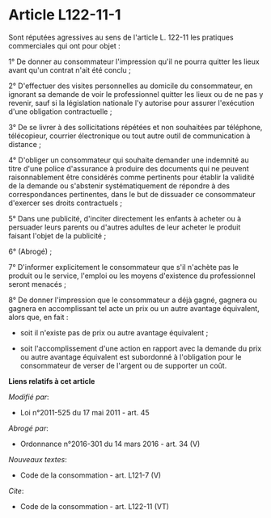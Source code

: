 # Article L122-11-1

Sont réputées agressives au sens de l'article L. 122-11 les pratiques commerciales qui ont pour objet : 

1° De donner au consommateur l'impression qu'il ne pourra quitter les lieux avant qu'un contrat n'ait été conclu ; 

2° D'effectuer des visites personnelles au domicile du consommateur, en ignorant sa demande de voir le professionnel quitter
les lieux ou de ne pas y revenir, sauf si la législation nationale l'y autorise pour assurer l'exécution d'une obligation
contractuelle ; 

3° De se livrer à des sollicitations répétées et non souhaitées par téléphone, télécopieur, courrier électronique ou tout
autre outil de communication à distance ; 

4° D'obliger un consommateur qui souhaite demander une indemnité au titre d'une police d'assurance à produire des documents
qui ne peuvent raisonnablement être considérés comme pertinents pour établir la validité de la demande ou s'abstenir
systématiquement de répondre à des correspondances pertinentes, dans le but de dissuader ce consommateur d'exercer ses droits
contractuels ; 

5° Dans une publicité, d'inciter directement les enfants à acheter ou à persuader leurs parents ou d'autres adultes de leur
acheter le produit faisant l'objet de la publicité ; 

6° (Abrogé) ;

7° D'informer explicitement le consommateur que s'il n'achète pas le produit ou le service, l'emploi ou les moyens
d'existence du professionnel seront menacés ; 

8° De donner l'impression que le consommateur a déjà gagné, gagnera ou gagnera en accomplissant tel acte un prix ou un autre
avantage équivalent, alors que, en fait :

- soit il n'existe pas de prix ou autre avantage équivalent ;

- soit l'accomplissement d'une action en rapport avec la demande du prix ou autre avantage équivalent est subordonné à
l'obligation pour le consommateur de verser de l'argent ou de supporter un coût.

**Liens relatifs à cet article**

_Modifié par_:

  - Loi n°2011-525 du 17 mai 2011 - art. 45

_Abrogé par_:

  - Ordonnance n°2016-301 du 14 mars 2016 - art. 34 (V)

_Nouveaux textes_:

  - Code de la consommation - art. L121-7 (V)

_Cite_:

  - Code de la consommation - art. L122-11 (VT)
